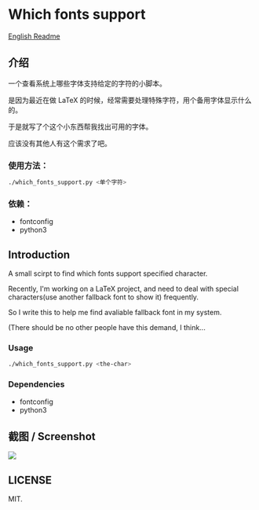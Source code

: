 # Which fonts support

[English Readme](#introduction)

## 介绍

一个查看系统上哪些字体支持给定的字符的小脚本。

是因为最近在做 LaTeX 的时候，经常需要处理特殊字符，用个备用字体显示什么的。

于是就写了个这个小东西帮我找出可用的字体。

应该没有其他人有这个需求了吧。

### 使用方法：

```bash
./which_fonts_support.py <单个字符>
```

### 依赖：

* fontconfig
* python3

## Introduction

A small scirpt to find which fonts support specified character.

Recently, I'm working on a LaTeX project, and need to deal with special characters(use another fallback font to show it) frequently.

So I write this to help me find avaliable fallback font in my system.

(There should be no other people have this demand, I think...

### Usage

```bash
./which_fonts_support.py <the-char>
```

### Dependencies

* fontconfig
* python3

## 截图 / Screenshot

![][screen-shot-normal]

## LICENSE

MIT.

[screen-shot-normal]: https://i.loli.net/2018/10/31/5bd9a67bb979c.jpg
